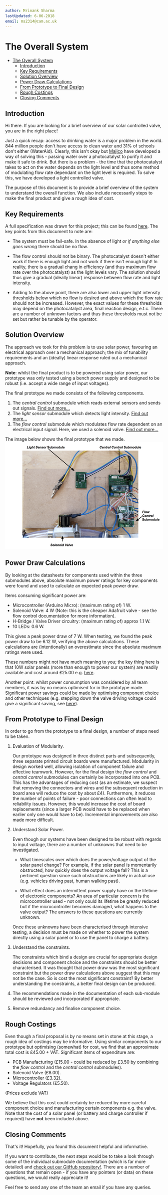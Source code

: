 ```yaml
---
author: Mrinank Sharma
lastUpdated: 6-06-2018
email: ms2314@cam.ac.uk
---
```

# The Overall System
<!-- TOC -->

- [The Overall System](#the-overall-system)
    - [Introduction](#introduction)
    - [Key Requirements](#key-requirements)
    - [Solution Overview](#solution-overview)
    - [Power Draw Calculations](#power-draw-calculations)
    - [From Prototype to Final Design](#from-prototype-to-final-design)
    - [Rough Costings](#rough-costings)
    - [Closing Comments](#closing-comments)

<!-- /TOC -->
## Introduction
Hi there. If you are looking for a brief overview of our solar controlled valve, you are in the right place! 

Just a quick recap: access to drinking water is a major problem in the world. 844 million people don't have access to clean water and 31% of schools don't either (WaterAid). Clearly, this isn't okay but [Majico](http://www.majico.org/) have developed a way of solving this - passing water over a photocatalyst to purify it and make it safe to drink. But there is a problem - the time that the photocatalyst takes to act on the water depends on the light level and thus some method of modulating flow rate dependant on the light level is required. To solve this, we have developed a light controlled valve. 

The purpose of this document is to provide a brief overview of the system to understand the overall function. We also include necessarily steps to make the final product and give a rough idea of cost. 

## Key Requirements
A full specification was drawn for this project; this can be found [here](https://docs.google.com/document/d/1mbmDHw7nYxWOprYOgamT1pU3FCUFVtE7_Fpei4cH_A0/edit?usp=sharing). The key points from this document to note are:

- The system must be fail-safe. In the absence of light *or if anything else goes wrong* there should be no flow.

- The flow control should not be binary. The photocatalyst doesn't either work if there is enough light and not work if there isn't enough light! In reality, there is a gradual chang in efficiency (and thus maximum flow rate over the photocatalyst) as the light levels vary.  The solution should thus give a gradual (ideally linear) response between flow rate and light intensity.

- Adding to the above point, there are also lower and upper light intensity thresholds below which no flow is desired and above which the flow rate should not be increased. However, the exact values for these thresholds may depend on the photocatalyst area, final reaction design, e.t.c. There are a number of unknown factors and thus these thresholds must not be set but rather be tunable by the operator. 

## Solution Overview
The approach we took for this problem is to use solar power, favouring an electrical approach over a mechanical approach; the mix of tunability requirements and an (ideally) linear response ruled out a mechanical approach.

**Note**: whilst the final product is to be powered using solar power, our prototype was only tested using a bench power supply and designed to be robust (i.e. accept a wide range of input voltages). 

The final prototype we made consists of the following components.

1. The *central control* submodule which reads external sensors and sends out signals. [Find out more...](https://valveteam.github.io/control.html)
2. The *light sensor* submodule which detects light intensity. [Find out more...](https://valveteam.github.io/lighting.html)
3. The *flow control* submodule which modulates flow rate dependent on an electrical input signal. Here, we used a solenoid valve. [Find out more...](https://valveteam.github.io/flow.html)

The image below shows the final prototype that we made. 
![What we made](https://raw.githubusercontent.com/valveteam/documentation/master/overall/system_overview_res/overview.png)

## Power Draw Calculations
By looking at the datasheets for components used within the three submodules above, absolute maximum power ratings for key components were found and used to calculate an expected peak power draw.

Items consuming significant power are:

- Microcontroller (Arduino Micro): (maximum rating of) 1 W.
- Solenoid Valve: 4 W (Note: this is the cheaper Adafruit valve - see the flow control documentation for more information).
- H-Bridge / Valve Driver circuitry: (maximum rating of) approx 1.1 W.
- 10 LEDs: 0.6 W.

This gives a peak power draw of 7 W. When testing, we found the peak power draw to be 6.12 W, verifying the above calculations. These calculations are (intentionally) an overestimate since the absolute maximum ratings were used. 

These numbers might not have much meaning to you; the key thing here is that 10W solar panels (more than enough to power our system) are readily available and cost around £25.00 e.g. [here](https://www.amazon.co.uk/ECO-WORTHY-Portable-Battery-Charger-Alligator/dp/B017K6PH1S/ref=sr_1_2?ie=UTF8&qid=1528322587&sr=8-2&keywords=10W+solar). 

Another point: whilst power consumption was considered by all team members, it was by no means optimised for in the prototype made. Significant power savings could be made by optimising component choice and other techniques (e.g. stepping down the valve driving voltage could give a significant saving, see [here](https://valveteam.github.io/flow.html)).

## From Prototype to Final Design
In order to go from the prototype to a final design, a number of steps need to be taken. 

1. Evaluation of Modularity. 

    Our prototype was designed in three distinct parts and subsequently, three separate printed circuit boards were manufactured. Modularity in design worked well, allowing isolation of component failure and effective teamwork. However, for the final design the *flow control* and *central control* submodules can certainly be incorporated into one PCB. This has the advantages of reducing cost (as an estimate, we suspect that removing the connectors and wires and the subsequent reduction in board area will reduce the cost by about £4). Furthermore, it reduces the number of points of failure - poor connections can often lead to reliability issues. However, this would increase the cost of board replacements (since a larger PCB would have to be replaced when earlier only one would have to be). Incremental improvements are also made more difficult. 

2. Understand Solar Power.

    Even though our systems have been designed to be robust with regards to input voltage, there are a number of unknowns that need to be investigated.
    
    - What timescales over which does the power/voltage output of the solar panel change? For example, if the solar panel is momentarily obstructed, how quickly does the output voltage fall? This is a pertinent question since such obstructions are likely in actual use (e.g. vehicles driving past, human walking past). 
    
    - What effect does an intermittent power supply have on the lifetime of electronic components? An area of particular concern is the microcontroller used - not only could its lifetime be greatly reduced but if the microcontroller becomes damaged, what happens to the valve output? The answers to these questions are currently unknown. 

    Once these unknowns have been characterised through intensive testing, a decision must be made on whether to power the system directly using a solar panel or to use the panel to charge a battery. 

2. Understand the constraints.

    The constraints which bind a design are crucial for appropriate design decisions and component choice and the constraints should be better characterised. It was thought that power draw was the most significant constraint but the power draw calculations above suggest that this may not be the case. So is cost the most significant constraint? By better understanding the constraints, a better final design can be produced. 

2. The recommendations made in the documentation of each sub-module should be reviewed and incorporated if appropriate. 

3. Remove redundancy and finalise component choice. 

## Rough Costings
Even though a final proposal is by no means set in stone at this stage, a rough idea of costings may be informative. Using similar components to our prototype but optimising (somewhat) for cost, we find that an approximate total cost is £45.00 + VAT. Significant items of expenditure are:

- PCB Manufacturing (£15.00 - could be reduced by £3.50 by combining the *flow control* and the *central control* submodules).
- Solenoid Valve (£8.00).
- Microcontroller (£3.32).
- Voltage Regulators (£5.50).

(Prices exclude VAT)


We believe that this cost could certainly be reduced by more careful component choice and manufacturing certain components e.g. the valve. Note that the cost of a solar panel (or battery and charge controller if required) have **not** been included above. 

## Closing Comments
That's it! Hopefully, you found this document helpful and informative.

If you want to contribute, the next steps would be to take a look through some of the individual submodule documentation (which is far more detailed) and [check out our GitHub repository!](https://github.com/valveteam). There are a number of questions that remain open - if you have any pointers (or data) on these questions, we would really appreciate it!

Feel free to send any one of the team an email if you have any queries.  